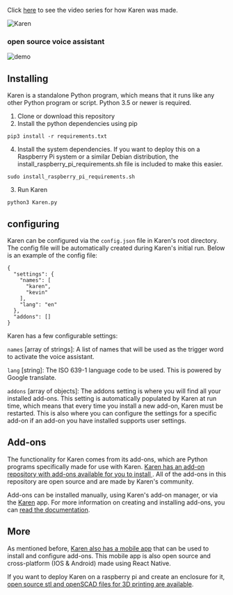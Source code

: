 Click [here](https://www.youtube.com/watch?v=VPdPOVL8c1Q&list=PL9gEr35J45czlRLHXhA3jShGG_jIrRprJ) to see the video series for how Karen was made.

![Karen](https://alfredo.lol/static/karen/img/karen_small.png)
### open source voice assistant

![demo](https://imgur.com/zWZDVed.gif)

## Installing
Karen is a standalone Python program, which means that it runs like any other Python program or script. Python 3.5 or newer is required. 

1) Clone or download this repository
2) Install the python dependencies using pip
```
pip3 install -r requirements.txt
```
4) Install the system dependencies. If you want to deploy this on a Raspberry Pi system or a similar Debian distribution, the install_raspberry_pi_requirements.sh file is included to make this easier.
```
sudo install_raspberry_pi_requirements.sh
```
3) Run Karen
```
python3 Karen.py
```

## configuring
Karen can be configured via the `config.json` file in Karen's root directory. The config file will be automatically created during Karen's initial run. Below is an example of the config file:

```
{
  "settings": {
    "names": [
      "karen",
      "kevin"
    ],
    "lang": "en"
  },
  "addons": []
}
```
Karen has a few configurable settings:

`names` [array of strings]: A list of names that will be used as the trigger word to activate the voice assistant.

`lang` [string]: The ISO 639-1 language code to be used. This is powered by Google translate.

`addons` [array of objects]: The addons setting is where you will find all your installed add-ons. This setting is automatically populated by Karen at run time, which means that every time you install a new add-on, Karen must be restarted. This is also where you can configure the settings for a specific add-on if an add-on you have installed supports user settings. 

## Add-ons
The functionality for Karen comes from its add-ons, which are Python programs specifically made for use with Karen. [Karen has an add-on repository with add-ons available for you to install ](https://alfredo.lol/karen/). All of the add-ons in this repository are open source and are made by Karen's community.

Add-ons can be installed manually, using Karen's add-on manager, or via the [Karen](https://github.com/AlfredoSequeida/karen-app) app. For more information on creating and installing add-ons, you can [read the documentation](https://alfredo.lol/karen/docs/0.0.1).

## More
As mentioned before, [Karen also has a mobile app](https://github.com/AlfredoSequeida/karen-app) that can be used to install and configure add-ons. This mobile app is also open source and cross-platform (IOS & Android) made using React Native.

If you want to deploy Karen on a raspberry pi and create an enclosure for it, [open source stl and openSCAD files for 3D printing are available](https://github.com/AlfredoSequeida/karen-model).
